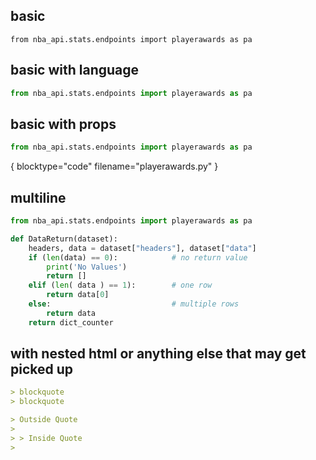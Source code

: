 ## basic

```
from nba_api.stats.endpoints import playerawards as pa
```

## basic with language

```python
from nba_api.stats.endpoints import playerawards as pa
```

## basic with props

```python
from nba_api.stats.endpoints import playerawards as pa
```
{ blocktype="code" filename="playerawards.py" }

## multiline

```python
from nba_api.stats.endpoints import playerawards as pa

def DataReturn(dataset):
    headers, data = dataset["headers"], dataset["data"]
    if (len(data) == 0):            # no return value
        print('No Values')
        return []
    elif (len( data ) == 1):        # one row
        return data[0]
    else:                           # multiple rows
        return data
    return dict_counter
```

## with nested html or anything else that may get picked up

```md
> blockquote
> blockquote

> Outside Quote
>
> > Inside Quote
>
```
